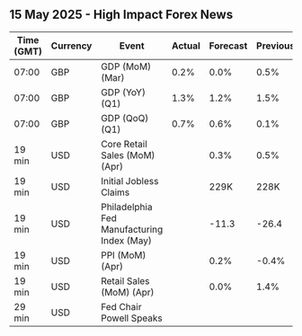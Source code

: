 ## 15 May 2025 - High Impact Forex News

| Time (GMT) | Currency | Event | Actual | Forecast | Previous |
|------|----------|-------|--------|----------|----------|
| 07:00 | GBP | GDP (MoM) (Mar) | 0.2% | 0.0% | 0.5% |
| 07:00 | GBP | GDP (YoY) (Q1) | 1.3% | 1.2% | 1.5% |
| 07:00 | GBP | GDP (QoQ) (Q1) | 0.7% | 0.6% | 0.1% |
| 19 min | USD | Core Retail Sales (MoM) (Apr) |  | 0.3% | 0.5% |
| 19 min | USD | Initial Jobless Claims |  | 229K | 228K |
| 19 min | USD | Philadelphia Fed Manufacturing Index (May) |  | -11.3 | -26.4 |
| 19 min | USD | PPI (MoM) (Apr) |  | 0.2% | -0.4% |
| 19 min | USD | Retail Sales (MoM) (Apr) |  | 0.0% | 1.4% |
| 29 min | USD | Fed Chair Powell Speaks |  |  |  |
